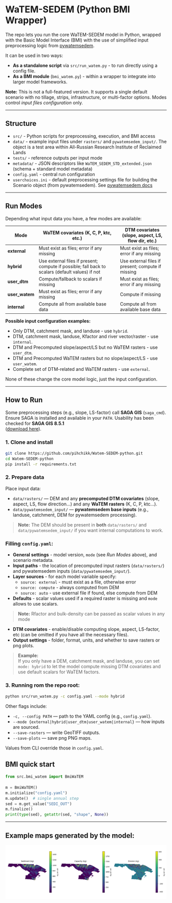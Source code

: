 # WaTEM-SEDEM (Python BMI Wrapper)

The repo lets you run the core WaTEM-SEDEM model in Python, wrapped with the Basic Model Interface (BMI) with the use of simplified input preprocessing logic from [pywatemsedem](https://github.com/watem-sedem/pywatemsedem).

It can be used in two ways:

- **As a standalone script** via `src/run_watem.py` - to run directly using a config file.  
- **As a BMI module** (`bmi_watem.py`) - within a wrapper to integrate into larger model frameworks.

**Note:** This is not a full-featured version. It supports a single default scenario with no tillage, strips, infrastructure, or multi-factor options. Modes control *input files configuration* only.

---

## Structure

- `src/` - Python scripts for preprocessing, execution, and BMI access  
- `data/` - example input files under `rasters/` and `pywatemsedem_input/`. The object is a test area within All-Russian Research Institute of Reclaimed Lands   
- `tests/` - reference outputs per input mode  
- `metadata/` - JSON descriptors like `WaTEM_SEDEM_STD_extended.json` (schema + standard model metadata)  
- `config.yaml` - central run configuration
- `userchoices.ini` - default preprocessing settings file for building the Scenario object (from pywatemsedem). See [pywatemsedem docs](https://watem-sedem.github.io/pywatemsedem/getting-started/api.html)
---

## Run Modes

Depending what input data you have, a few modes are available:

| Mode          | WaTEM covariates (K, C, P, ktc, etc.)     | DTM covariates (slope, aspect, LS, flow dir, etc.)             |
|---------------|------------------------------------------|----------------------------------------------------------------|
| **external**  | Must exist as files; error if any missing | Must exist as files; error if any missing                      |
| **hybrid**    | Use external files if present; compute if possible; fall back to scalars (default values) if not | Use external files if present; compute if missing              |
| **user_dtm**  | Compute/fallback to scalars if missing    | Must exist as files; error if any missing                      |
| **user_watem**| Must exist as files; error if any missing | Compute if missing                                             |
| **internal**  | Compute all from available base data      | Compute all from available base data                           |

**Possible input configuration examples:**  
- Only DTM, catchment mask, and landuse - use `hybrid`.
- DTM, catchment mask, landuse, Kfactor and river vector/raster - use `internal`.  
- DTM and Precomputed slope/aspect/LS but no WaTEM rasters - use `user_dtm`.  
- DTM and Precomputed WaTEM rasters but no slope/aspect/LS - use `user_watem`.  
- Complete set of DTM-related and WaTEM rasters - use `external`.  

None of these change the core model logic, just the input configuration.

---

## How to Run

Some preprocessing steps (e.g., slope, LS-factor) call **SAGA GIS** (`saga_cmd`).  
Ensure SAGA is installed and available in your `PATH`. Usability has been checked for **SAGA GIS 8.5.1**  
([download here](https://sourceforge.net/projects/saga-gis/files/SAGA%20-%208/SAGA%20-%208.5.1/)).

### 1. Clone and install
```bash
git clone https://github.com/pihchikk/Watem-SEDEM-python.git
cd Watem-SEDEM-python
pip install -r requirements.txt
```
### 2. Prepare data

Place input data:

- `data/rasters/` — DEM and any **precomputed DTM covariates** (slope, aspect, LS, flow direction…) and any **WaTEM rasters** (K, C, P, ktc…).
- `data/pywatemsedem_input/` — **pywatemsedem base inputs** (e.g., landuse, catchment, DEM for pywatemsedem processing).

> **Note:** The DEM should be present in **both** `data/rasters/` and `data/pywatemsedem_input/` if you want internal computations to work.

### Filling `config.yaml`:

- **General settings** - model version, `mode` (see *Run Modes* above), and scenario metadata.  
- **Input paths** - the location of precomputed input rasters (`data/rasters/`) and pywatemsedem inputs (`data/pywatemsedem_input/`).  
- **Layer sources** - for each model variable specify:
  - `source: external` - must exist as a file, otherwise error  
  - `source: compute` - always computed from DEM  
  - `source: auto` - use external file if found, else compute from DEM  
- **Defaults** - scalar values used if a required raster is missing and `mode` allows to use scalars.
> **Note:** Rfactor and bulk-density can be passed as scalar values in any mode 
- **DTM covariates** - enable/disable computing slope, aspect, LS-factor, etc (can be omitted if you have all the necessary files).  
- **Output settings** - folder, format, units, and whether to save rasters or png plots.

> **Example:**  
> If you only have a DEM, catchment mask, and landuse, you can set  
> `mode: hybrid` to let the model compute missing DTM covariates and use default scalars for WaTEM factors.

### 3. Running rom the repo root:
```bash
python src/run_watem.py -c config.yaml --mode hybrid
```
Other flags include:

- `-c, --config PATH` — path to the YAML config (e.g., `config.yaml`).
- `--mode {external|hybrid|user_dtm|user_watem|internal}` — how inputs are sourced.
- `--save-rasters` — write GeoTIFF outputs.
- `--save-plots` — save png PNG maps.

Values from CLI override those in `config.yaml`.

## BMI quick start

```python
from src.bmi_watem import BmiWaTEM

m = BmiWaTEM()
m.initialize("config.yaml")
m.update()  # single annual step
sed = m.get_value("SEDI_OUT")
m.finalize()
print(type(sed), getattr(sed, "shape", None))
```
---

## Example maps generated by the model:

![Example results](tests/tests_hybrid/maps.png)

